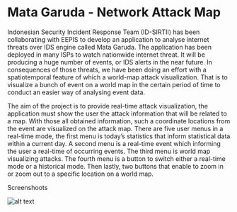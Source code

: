 # Mata Garuda - Network Attack Map

Indonesian Security Incident Response Team (ID-SIRTII) has been collaborating with EEPIS to develop an application to analyse internet threats over IDS engine called Mata Garuda. The application has been deployed in many ISPs to watch nationwide internet threat. It will be producing a huge number of events, or IDS alerts in the near future. In consequences of those threats, we have been doing an effort with a spatiotemporal feature of which a world-map attack visualization. That is to visualize a bunch of event on a world map in the certain period of time to conduct an easier way of analysing event data.

The aim of the project is to provide real-time attack visualization, the application must show the user the attack information that will be related to a map. With those all obtained information, such a coordinate locations from the event are visualized on the attack map. There are five user menus in a real-time mode, the first menu is today’s statistics that inform statistical data within a current day. A second menu is a real-time event which informing the user a real-time of occurring events. The third menu is world map visualizing attacks. The fourth menu is a button to switch either a real-time mode or a historical mode. Then lastly, two buttons that enable to zoom in or zoom out to a specific location on a world map.

Screenshoots

![alt text](https://raw.githubusercontent.com/yasabh/mg-mapnetattacks/master/screenshoots/map.png)
